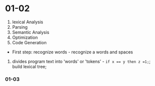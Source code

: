 # 01-02
1. lexical Analysis
2. Parsing
3. Semantic Analysis
4. Optimization
5. Code Generation


* First step: recognize words - recognize a words and spaces

1) divides program text into 'words' or 'tokens' - `if x == y then z =1;`;
build lexical tree;

### 01-03
